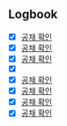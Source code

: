 

## Logbook
- [x] [공채 확인](things:///show?id=LbHPjeJG16VtWQfyqdDb73)
- [x] [공채 확인](things:///show?id=PVpw9C9ntTKVStTEqaaqCV)
- [x] [공채 확인](things:///show?id=4K4DXwqJU12eSGhm6f61Ym)
- [x] [](things:///show?id=RSAsUPhPKptbV64wVpYaht)
- [x] [공채 확인](things:///show?id=TeP1Cpud6bkdtVFB6seCsi)
- [x] [공채 확인](things:///show?id=JbNHYT8KzjHq9XPGoaUXYt)
- [x] [공채 확인](things:///show?id=X4AypAFenUHwYzr6S6qydA)
- [x] [공채 확인](things:///show?id=NfwP14xE929tK56URHE5VM)